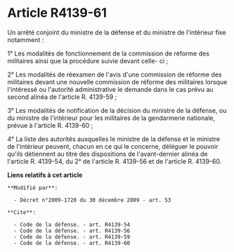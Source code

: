 # Article R4139-61

Un arrêté conjoint du ministre de la défense et du ministre de l'intérieur fixe notamment : 

1° Les modalités de fonctionnement de la commission de réforme des militaires ainsi que la procédure suivie devant celle-
ci ; 

2° Les modalités de réexamen de l'avis d'une commission de réforme des militaires devant une nouvelle commission de réforme
des militaires lorsque l'intéressé ou l'autorité administrative le demande dans le cas prévu au second alinéa de l'article R.
4139-59 ; 

3° Les modalités de notification de la décision du ministre de la défense, ou du ministre de l'intérieur pour les militaires
de la gendarmerie nationale, prévue à l'article R. 4139-60 ; 

4° La liste des autorités auxquelles le ministre de la défense et le ministre de l'intérieur peuvent, chacun en ce qui le
concerne, déléguer le pouvoir qu'ils détiennent au titre des dispositions de l'avant-dernier alinéa de l'article R. 4139-54,
du 2° de l'article R. 4139-56 et de l'article R. 4139-60.

**Liens relatifs à cet article**

	**Modifié par**:

	  - Décret n°2009-1720 du 30 décembre 2009 - art. 53

	**Cite**:

	  - Code de la défense. - art. R4139-54
	  - Code de la défense. - art. R4139-56
	  - Code de la défense. - art. R4139-59
	  - Code de la défense. - art. R4139-60
